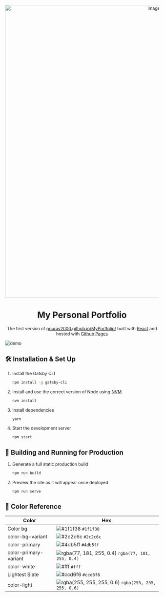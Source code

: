 <div align="center">
  <img width="959" alt="image" src="https://user-images.githubusercontent.com/56431415/233919714-bd409be1-f9fd-4d2e-82b7-b0b8f9497836.png">
</div>
<h1 align="center">
  My Personal Portfolio
</h1>
<p align="center">
  The first version of <a href="https://gourav2000.github.io/MyPortfolio/" target="_blank">gourav2000.github.io/MyPortfolio/</a> built with <a href="https://react.dev/" target="_blank">React</a> and hosted with <a href="https://pages.github.com/" target="_blank">Github Pages</a>
</p>

![demo](https://raw.githubusercontent.com/bchiang7/v4/main/src/images/demo.png)

## 🛠 Installation & Set Up

1. Install the Gatsby CLI

   ```sh
   npm install -g gatsby-cli
   ```

2. Install and use the correct version of Node using [NVM](https://github.com/nvm-sh/nvm)

   ```sh
   nvm install
   ```

3. Install dependencies

   ```sh
   yarn
   ```

4. Start the development server

   ```sh
   npm start
   ```

## 🚀 Building and Running for Production

1. Generate a full static production build

   ```sh
   npm run build
   ```

1. Preview the site as it will appear once deployed

   ```sh
   npm run serve
   ```

## 🎨 Color Reference

| Color                 | Hex                                                                |
| --------------------- | ------------------------------------------------------------------ |
| Color bg              | ![#1f1f38](https://via.placeholder.com/10/0a192f?text=+) `#1f1f38` |
| color-bg-variant      | ![#2c2c6c](https://via.placeholder.com/10/0a192f?text=+) `#2c2c6c` |
| color-primary         | ![#4db5ff](https://via.placeholder.com/10/303C55?text=+) `#4db5ff` |
| color-primary-variant | ![rgba(77, 181, 255, 0.4)](https://via.placeholder.com/10/8892b0?text=+) `rgba(77, 181, 255, 0.4)` |
| color-white           | ![#fff](https://via.placeholder.com/10/a8b2d1?text=+) `#fff` |
| Lightest Slate        | ![#ccd6f6](https://via.placeholder.com/10/ccd6f6?text=+) `#ccd6f6` |
| color-light           | ![rgba(255, 255, 255, 0.6)](https://via.placeholder.com/10/e6f1ff?text=+) `rgba(255, 255, 255, 0.6)` |
